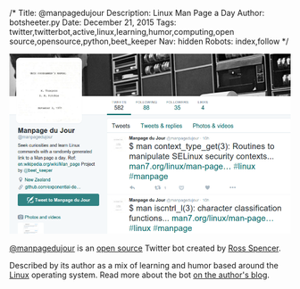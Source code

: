 /*
Title: @manpagedujour
Description: Linux Man Page a Day
Author: botsheeter.py
Date: December 21, 2015
Tags: twitter,twitterbot,active,linux,learning,humor,computing,open source,opensource,python,beet_keeper
Nav: hidden
Robots: index,follow
*/

[![](/content/bots/twitterbots/images/manpagedujour.png)](https://twitter.com/manpagedujour)

[@manpagedujour](https://twitter.com/manpagedujour) is an [open source](https://github.com/exponential-decay/manpage-du-jour) Twitter bot created by [Ross Spencer](https://twitter.com/beet_keeper). 

Described by its author as a mix of learning and humor based around the [Linux](https://en.wikipedia.org/wiki/Linux) operating system. Read more about the bot [on the author's blog](http://exponentialdecay.co.uk/blog/man-bot-homage-to-thompson-and-ritchie-and-the-linux-man-pages/).
